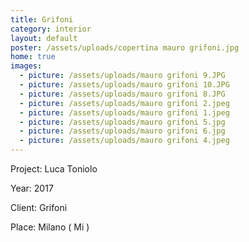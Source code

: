 ```yaml
---
title: Grifoni
category: interior
layout: default
poster: /assets/uploads/copertina mauro grifoni.jpg
home: true
images:
  - picture: /assets/uploads/mauro grifoni 9.JPG
  - picture: /assets/uploads/mauro grifoni 10.JPG
  - picture: /assets/uploads/mauro grifoni 8.JPG
  - picture: /assets/uploads/mauro grifoni 2.jpeg
  - picture: /assets/uploads/mauro grifoni 1.jpeg
  - picture: /assets/uploads/mauro grifoni 5.jpg
  - picture: /assets/uploads/mauro grifoni 6.jpg
  - picture: /assets/uploads/mauro grifoni 4.jpeg
---
```

Project: Luca Toniolo

Year: 2017

Client: Grifoni

Place: Milano ( Mi )

